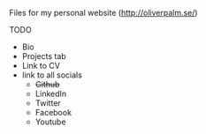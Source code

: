 Files for my personal website (http://oliverpalm.se/)

TODO
* Bio 
* Projects tab
* Link to CV
* link to all socials
    * <del>Github</del>
    * LinkedIn
    * Twitter
    * Facebook
    * Youtube
